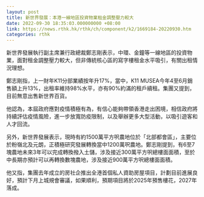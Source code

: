 ```yaml
---
layout: post
title: 新世界發展：本港一線地區投資物業租金調整壓力較大
date: 2022-09-30 18:35:03.000000000 +08:00
link: https://news.rthk.hk/rthk/ch/component/k2/1669184-20220930.htm
categories: rthk
---
```


新世界發展執行副主席兼行政總裁鄭志剛表示，中環、金鐘等一線地區的投資物業，面對租金調整壓力較大，但非傳統核心區的寫字樓租金水平吸引，有關出租情況理想。

鄭志剛指，上一財年K11分部業績按年升17%，當中，K11 MUSEA今年4至6月銷售額上升13%，出租率維持98%水平，亦有90%約滿的租戶續租。集團又提到，目前無意出售新世界百貨。

他認為，本屆政府應對疫情積極有為，有信心能夠帶領香港走出困境，相信政府將持續評估疫情風險，進一步放寬防疫限制，以及舉辦更多大型活動，以吸引遊客和人才回流。

另外，新世界發展表示，現時有約1500萬平方呎農地位於「北部都會區」，主要位於粉嶺北及元朗，正積極研究發展轉換當中1200萬呎農地。鄭志剛提到，有6至7塊農地未來3年可以完成轉換撥入土儲，涉及接近300萬平方呎總樓面面積，至於中長期亦預計可以再轉換數塊農地，涉及接近900萬平方呎總樓面面積。

他又指，集團去年成立的房社企推出全港首個私人資助房屋項目，計劃目前進展良好，預計下月上城規會審議，如果順利，預期項目將於2025年預售樓花，2027年落成。
